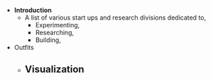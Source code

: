 - **Introduction**
	- A list of various start ups and research divisions dedicated to,
		- Experimenting,
		- Researching,
		- Building,
- Outfits
	- Visualization
		-